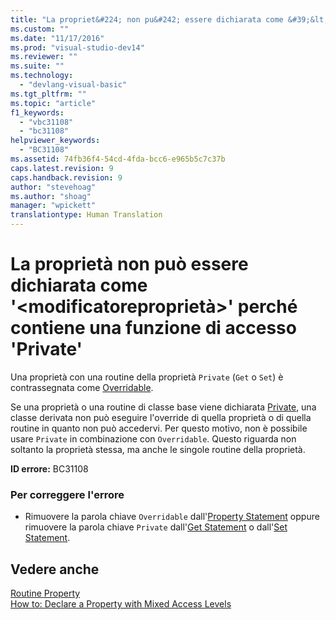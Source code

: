 ```yaml
---
title: "La propriet&#224; non pu&#242; essere dichiarata come &#39;&lt;modificatorepropriet&#224;&gt;&#39; perch&#233; contiene una funzione di accesso &#39;Private&#39; | Microsoft Docs"
ms.custom: ""
ms.date: "11/17/2016"
ms.prod: "visual-studio-dev14"
ms.reviewer: ""
ms.suite: ""
ms.technology: 
  - "devlang-visual-basic"
ms.tgt_pltfrm: ""
ms.topic: "article"
f1_keywords: 
  - "vbc31108"
  - "bc31108"
helpviewer_keywords: 
  - "BC31108"
ms.assetid: 74fb36f4-54cd-4fda-bcc6-e965b5c7c37b
caps.latest.revision: 9
caps.handback.revision: 9
author: "stevehoag"
ms.author: "shoag"
manager: "wpickett"
translationtype: Human Translation
---
```

# La propriet&#224; non pu&#242; essere dichiarata come &#39;&lt;modificatorepropriet&#224;&gt;&#39; perch&#233; contiene una funzione di accesso &#39;Private&#39;
Una proprietà con una routine della proprietà `Private` \(`Get` o `Set`\) è contrassegnata come [Overridable](../../visual-basic/language-reference/modifiers/overridable.md).  
  
 Se una proprietà o una routine di classe base viene dichiarata [Private](../../visual-basic/language-reference/modifiers/private.md), una classe derivata non può eseguire l'override di quella proprietà o di quella routine in quanto non può accedervi. Per questo motivo, non è possibile usare `Private` in combinazione con `Overridable`. Questo riguarda non soltanto la proprietà stessa, ma anche le singole routine della proprietà.  
  
 **ID errore:** BC31108  
  
### Per correggere l'errore  
  
-   Rimuovere la parola chiave `Overridable` dall'[Property Statement](../../visual-basic/language-reference/statements/property-statement.md) oppure rimuovere la parola chiave `Private` dall'[Get Statement](../../visual-basic/language-reference/statements/get-statement.md) o dall'[Set Statement](../../visual-basic/language-reference/statements/set-statement.md).  
  
## Vedere anche  
 [Routine Property](../../visual-basic/programming-guide/language-features/procedures/property-procedures.md)   
 [How to: Declare a Property with Mixed Access Levels](../../visual-basic/programming-guide/language-features/procedures/how-to-declare-a-property-with-mixed-access-levels.md)